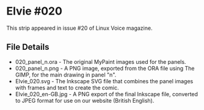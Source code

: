 Elvie #020
==========
This strip appeared in issue #20 of Linux Voice magazine.


File Details
------------
* 020_panel_n.ora             - The original MyPaint images used for the panels.
* 020_panel_n.png             - A PNG image, exported from the ORA file using The GIMP, for the main drawing in panel "n".
* Elvie_020.svg               - The Inkscape SVG file that combines the panel images with frames and text to create the comic.
* Elvie_020_en-GB.jpg         - A PNG export of the final Inkscape file, converted to JPEG format for use on our website (British English).

